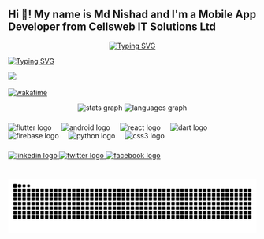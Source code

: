 <h2 align="left">Hi 👋! My name is Md Nishad and I'm a Mobile App Developer from Cellsweb IT Solutions Ltd</h2>
<p align="center"><a href="https://git.io/typing-svg"><img src="https://readme-typing-svg.demolab.com?font=Fira+Code&pause=1000&color=AC0000&center=true&vCenter=true&width=435&lines=Welcome+to+my+profile" alt="Typing SVG" /></a></p>
</div>
 
  [![Typing SVG](https://readme-typing-svg.demolab.com?font=Fira+Code&weight=600&size=26&duration=3200&pause=800&color=00D4FF&center=true&vCenter=true&width=900&lines=Hi,+I'm+Md+Nishad+Miah+)](https://git.io/typing-svg)
 

![](https://komarev.com/ghpvc/?username=NishadMiah&color=blueviolet)
 
<p align="left">
<a href="https://wakatime.com/@e9aa8c7f-0d48-4fe8-90a7-fc7446c724ef">
<img src="https://wakatime.com/badge/user/294524e8-d5b9-4f7a-847e-a08b37065282.svg" alt="wakatime" />
</a>
</p>


<div align="center">
  <img src="https://github-readme-stats.vercel.app/api?username=NishadMiah&hide_title=false&hide_rank=false&show_icons=true&include_all_commits=true&count_private=true&disable_animations=false&theme=dracula&locale=en&hide_border=false" height="150" alt="stats graph"  />
  <img src="https://github-readme-stats.vercel.app/api/top-langs?username=NishadMiah&locale=en&hide_title=false&layout=compact&card_width=320&langs_count=5&theme=dracula&hide_border=false" height="150" alt="languages graph"  />
</div>

###

<!-- <img align="right" height="50" src="https://firebasestorage.googleapis.com/v0/b/primemeet-b206c.appspot.com/o/profile_images%2FNy6ZC0yzsjgUnVyoNEZQznw49DH2?alt=media&token=15add111-86c1-41de-a096-5c46d6522f9c"  /> -->
###

<div align="left">
  <img src="https://cdn.jsdelivr.net/gh/devicons/devicon/icons/flutter/flutter-original.svg" height="30" width="30" alt="flutter logo" />
  <img width="12" />
  <img src="https://cdn.jsdelivr.net/gh/devicons/devicon/icons/android/android-original.svg" height="30" width="30" alt="android logo" />
  <img width="12" />
  <img src="https://cdn.jsdelivr.net/gh/devicons/devicon/icons/react/react-original.svg" height="30" width="30" alt="react logo" />
  <img width="12" />
  <img src="https://cdn.jsdelivr.net/gh/devicons/devicon/icons/dart/dart-original.svg" height="30" width="30" alt="dart logo" />
  <img width="12" />
  <img src="https://cdn.jsdelivr.net/gh/devicons/devicon/icons/firebase/firebase-plain.svg" height="30" width="30" alt="firebase logo" />
  <img width="12" />
  <img src="https://cdn.jsdelivr.net/gh/devicons/devicon/icons/python/python-original.svg" height="30" width="30" alt="python logo" />
  <img width="12" />
  <img src="https://cdn.jsdelivr.net/gh/devicons/devicon/icons/css3/css3-original.svg" height="30" width="30" alt="css3 logo" />
</div>

###

<div align="left">
  <a href="https://www.linkedin.com/in/md-nishad-islam-12b567245/" target="_blank">
    <img src="https://img.shields.io/static/v1?message=LinkedIn&logo=linkedin&label=&color=0077B5&logoColor=white&labelColor=&style=for-the-badge" height="35" alt="linkedin logo"  />
  </a>
  <a href="https://twitter.com/MM04743505" target="_blank">
    <img src="https://img.shields.io/static/v1?message=Twitter&logo=twitter&label=&color=1DA1F2&logoColor=white&labelColor=&style=for-the-badge" height="35" alt="twitter logo"  />
  </a>
  <a href="https://www.facebook.com/devMdNishadMiah" target="_blank">
    <img src="https://img.shields.io/static/v1?message=Facebook&logo=facebook&label=&color=1877F2&logoColor=white&labelColor=&style=for-the-badge" height="35" alt="facebook logo"  />
  </a>
</div>

###

<br clear="both">

<img src="https://raw.githubusercontent.com/NishadMiah/NishadMiah/output/snake.svg" alt="Snake animation" />

### 
